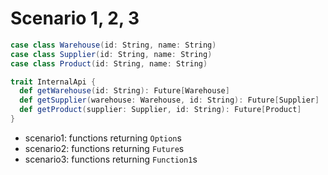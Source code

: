# Scenario 1, 2, 3

```scala
case class Warehouse(id: String, name: String)
case class Supplier(id: String, name: String)
case class Product(id: String, name: String)
```

```scala
trait InternalApi {
  def getWarehouse(id: String): Future[Warehouse]
  def getSupplier(warehouse: Warehouse, id: String): Future[Supplier]
  def getProduct(supplier: Supplier, id: String): Future[Product]
}
```

- scenario1: functions returning `Option`s
- scenario2: functions returning `Future`s
- scenario3: functions returning `Function1`s
